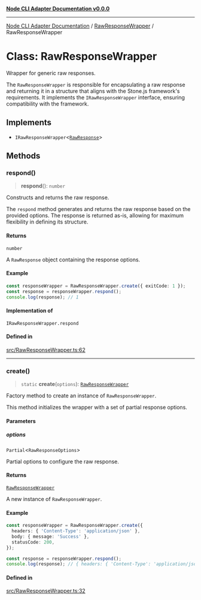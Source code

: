 [**Node CLI Adapter Documentation v0.0.0**](../../README.md)

***

[Node CLI Adapter Documentation](../../modules.md) / [RawResponseWrapper](../README.md) / RawResponseWrapper

# Class: RawResponseWrapper

Wrapper for generic raw responses.

The `RawResponseWrapper` is responsible for encapsulating a raw response
and returning it in a structure that aligns with the Stone.js framework's requirements.
It implements the `IRawResponseWrapper` interface, ensuring compatibility with the framework.

## Implements

- `IRawResponseWrapper`\<[`RawResponse`](../../declarations/type-aliases/RawResponse.md)\>

## Methods

### respond()

> **respond**(): `number`

Constructs and returns the raw response.

The `respond` method generates and returns the raw response based on
the provided options. The response is returned as-is, allowing for
maximum flexibility in defining its structure.

#### Returns

`number`

A `RawResponse` object containing the response options.

#### Example

```typescript
const responseWrapper = RawResponseWrapper.create({ exitCode: 1 });
const response = responseWrapper.respond();
console.log(response); // 1
```

#### Implementation of

`IRawResponseWrapper.respond`

#### Defined in

[src/RawResponseWrapper.ts:62](https://github.com/stonemjs/node-cli-adapter/blob/51fcc01bbd0eb589538cce80e62e720559e5481a/src/RawResponseWrapper.ts#L62)

***

### create()

> `static` **create**(`options`): [`RawResponseWrapper`](RawResponseWrapper.md)

Factory method to create an instance of `RawResponseWrapper`.

This method initializes the wrapper with a set of partial response options.

#### Parameters

##### options

`Partial`\<`RawResponseOptions`\>

Partial options to configure the raw response.

#### Returns

[`RawResponseWrapper`](RawResponseWrapper.md)

A new instance of `RawResponseWrapper`.

#### Example

```typescript
const responseWrapper = RawResponseWrapper.create({
  headers: { 'Content-Type': 'application/json' },
  body: { message: 'Success' },
  statusCode: 200,
});

const response = responseWrapper.respond();
console.log(response); // { headers: { 'Content-Type': 'application/json' }, body: { message: 'Success' }, statusCode: 200 }
```

#### Defined in

[src/RawResponseWrapper.ts:32](https://github.com/stonemjs/node-cli-adapter/blob/51fcc01bbd0eb589538cce80e62e720559e5481a/src/RawResponseWrapper.ts#L32)
